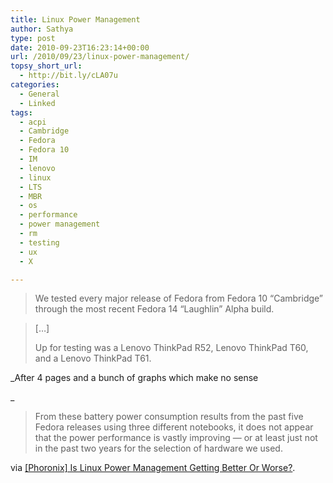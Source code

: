 ```yaml
---
title: Linux Power Management
author: Sathya
type: post
date: 2010-09-23T16:23:14+00:00
url: /2010/09/23/linux-power-management/
topsy_short_url:
  - http://bit.ly/cLA07u
categories:
  - General
  - Linked
tags:
  - acpi
  - Cambridge
  - Fedora
  - Fedora 10
  - IM
  - lenovo
  - linux
  - LTS
  - MBR
  - os
  - performance
  - power management
  - rm
  - testing
  - ux
  - X

---
```

> We tested every major release of Fedora from Fedora 10 &#8220;Cambridge&#8221; through the most recent Fedora 14 &#8220;Laughlin&#8221; Alpha build.

> [&#8230;]
> 
> Up for testing was a Lenovo ThinkPad R52, Lenovo ThinkPad T60, and a Lenovo ThinkPad T61.

_After 4 pages and a bunch of graphs which make no sense
  
_ 

> From these battery power consumption results from the past five Fedora releases using three different notebooks, it does not appear that the power performance is vastly improving &#8212; or at least just not in the past two years for the selection of hardware we used.

via [[Phoronix] Is Linux Power Management Getting Better Or Worse?][1].

 [1]: http://www.phoronix.com/scan.php?page=article&item=fedora_battery_power&num=1